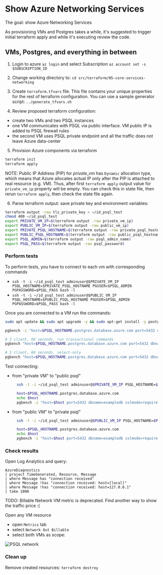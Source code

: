 # Show Azure Networking Services

The goal: show Azure Networking Services

As provisioning VMs and Postgres takes a while, it's suggested to trigger initial terraform apply and while it's executing review the code.

## VMs, Postgres, and everything in between

1. Login to azure `az login` and select Subscription `az account set -s $SUBSCRIPTION_ID`

2. Change working directory to: `cd src/terraform/05-core-services-networking`

3. Create `terraform.tfvars` file. This file contains your unique properties for the rest of terraform configuration. You can use a sample generator script: `../generate_tfvars.sh`

4. Review proposed terraform configuration:

  - create two VMs and two PSQL instances
  - one VM communicates with PSQL via public interface. VM public IP is added to PSQL firewall rules
  - the second VM uses PSQL private endpoint and all the traffic does not leave Azure data-center

5. Provision Azure components via terraform

```sh
terraform init
terraform apply
```

NOTE: Public IP Address (PIP) for *private_vm* has `Dynamic` allocation type, which means that Azure allocates actual IP only after the PIP is attached to real resource (e.g. VM). Thus, after first `terraform apply` output value for `private_vm_ip` property will be empty. You can check this in state file, then rerun `terraform apply`, then check the state file again.

6. Parse terraform output: save private key and environment variables:

```sh
terraform output -raw tls_private_key > ~/id_psql_test
chmod 400 ~/id_psql_test
export PRIVATE_VM_IP=$(terraform output -raw private_vm_ip)
export PUBLIC_VM_IP=$(terraform output -raw public_vm_ip)
export PRIVATE_PSQL_HOSTNAME=$(terraform output -raw private_psql_hostname)
export PUBLIC_PSQL_HOSTNAME=$(terraform output -raw public_psql_hostname)
export PSQL_ADMIN=$(terraform output -raw psql_admin_name)
export PSQL_PASS=$(terraform output -raw psql_password)
```

### Perform tests

To perform tests, you have to connect to each vm with corresponding commands
- `ssh -t -i ~/id_psql_test adminuser@$PRIVATE_VM_IP PSQL_HOSTNAME=$PRIVATE_PSQL_HOSTNAME PGUSER=$PSQL_ADMIN PGPASSWORD=$PSQL_PASS bash -l`
- `ssh -t -i ~/id_psql_test adminuser@$PUBLIC_VM_IP PSQL_HOSTNAME=$PUBLIC_PSQL_HOSTNAME PGUSER=$PSQL_ADMIN PGPASSWORD=$PSQL_PASS bash -l`

Once you are connected to a VM run the commands:

```sh
sudo apt update && sudo apt upgrade -y && sudo apt-get install -y postgresql-client postgresql-contrib

pgbench -i "host=$PSQL_HOSTNAME.postgres.database.azure.com port=5432 dbname=exampledb sslmode=require"

# 3 client, 60 seconds, run transactional commands
pgbench "host=$PSQL_HOSTNAME.postgres.database.azure.com port=5432 dbname=exampledb sslmode=require" -c 3 -T 60

# 3 client, 60 seconds, select-only
pgbench "host=$PSQL_HOSTNAME.postgres.database.azure.com port=5432 dbname=exampledb sslmode=require" -c 3 -T 60 -S
```

Test connecting:
- from "private VM" to "public psql"
  ```sh
    ssh -t -i ~/id_psql_test adminuser@$PRIVATE_VM_IP PSQL_HOSTNAME=$PUBLIC_PSQL_HOSTNAME PGUSER=$PSQL_ADMIN PGPASSWORD=$PSQL_PASS bash -l

    host=$PSQL_HOSTNAME.postgres.database.azure.com
    echo $host
    pgbench -i "host=$host port=5432 dbname=exampledb sslmode=require"
  ```
- from "public VM" to "private psql"
  ```sh
    ssh -t -i ~/id_psql_test adminuser@$PUBLIC_VM_IP PSQL_HOSTNAME=$PRIVATE_PSQL_HOSTNAME PGUSER=$PSQL_ADMIN PGPASSWORD=$PSQL_PASS bash -l

    host=$PSQL_HOSTNAME.postgres.database.azure.com
    echo $host
    pgbench -i "host=$host port=5432 dbname=exampledb sslmode=require"
  ```

### Check results

Open Log Analytics and query:

```kusto
AzureDiagnostics
| project TimeGenerated, Resource, Message
| where Message has "connection received"
| where Message !has "connection received: host=[local]"
| where Message !has "connection received: host=127.0.0.1"
| take 1000
```

TODO: Billable Network VM metric is deprecated. Find another way to show the traffic price :(

Open any VM resource
- open `Metrics` tab
- select `Network Out Billable`
- select both VMs as scope:

![PSQL network](../files/03-06-core-serivces/psql_network.png)

### Clean up

Remove created resources: `terraform destroy`
